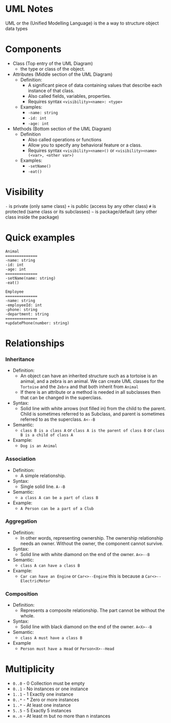 # UML Notes
UML or the (Unified Modelling Language) is the a way to structure object data types
# Components 
- Class (Top entry of the UML Diagram)
  - the type or class of the object.
- Attributes (Middle section of the UML Diagram)
  - Definition:
    - A significant piece of data containing values that describe each instance of that class.
    - Also called fields, variables, properties.
    - Requires syntax `<visibility><name>: <type>`
  - Examples:
    - `-name: string`
    - `-id: int`
    - `-age: int`
- Methods (Bottom section of the UML Diagram)
  - Definition
    - Also called operations or functions
    - Allow you to specify any behavioral feature or a class.
    - Requires syntax `<visibility><name>()` or `<visibility><name>(<var>, <other var>)`
  - Examples:
    - `-setName()`
    - `-eat()`
# Visibility
`-` is private (only same class)
`+` is public (access by any other class)
`#` is protected (same class or its subclasses)
`~` is package/default (any other class inside the package)

# Quick examples
```
Animal
==============
-name: string
-id: int
-age: int
==============
-setName(name: string)
-eat()
```

```
Employee
==============
-name: string
-employeeId: int
-phone: string
-department: string
==============
+updatePhone(number: string)
```

# Relationships
### Inheritance
  - Definition:
    - An object can have an inherited structure such as a tortoise is an animal, and a zebra is an animal. We can create UML classes for the `Tortoise` and the `Zebra` and that both inherit from `Animal`
    - If there is an attribute or a method is needed in all subclasses then that can be changed in the superclass.
  - Syntax:
    - Solid line with white arrows (not filled in) from the child to the parent. Child is sometimes referred to as Subclass, and parent is sometimes referred to as the superclass. `A<--B`
  - Semantic:
    - `class B is a class A` or `class A is the parent of class B` or `class B is a child of class A`
  - Example:
    - `Dog is an Animal`
### Association 
  - Definition:
    - A simple relationship.
  - Syntax:
    - Single solid line. `A--B`
  - Semantic:
    - `a class A can be a part of class B`
  - Example:
    - `A Person can be a part of a Club`
### Aggregation
  - Definition:
    - In other words, representing ownership. The ownership relationship needs an owner. Without the owner, the component cannot survive.
  - Syntax:
    - Solid line with white diamond on the end of the owner. `A<>--B`
  - Semantic:
    - `class A can have a class B`
  - Example:
    - `Car can have an Engine` or `Car<>--Engine` this is because a `Car<>--ElectricMotor`
### Composition
  - Definition:
    - Represents a composite relationship. The part cannot be without the whole. 
  - Syntax:
    - Solid line with black diamond on the end of the owner. `A<X>--B`
  - Semantic:
    - `class A must have a class B`
  - Example
    - `Person must have a Head` or `Person<X>--Head`

# Multiplicity
- `0..0` - 	0	Collection must be empty
- `0..1` - 		No instances or one instance
- `1..1` - 	1	Exactly one instance
- `0..*` - 	*	Zero or more instances
- `1..*` - 		At least one instance
- `5..5` - 	5	Exactly 5 instances
- `m..n` - 		At least m but no more than n instances